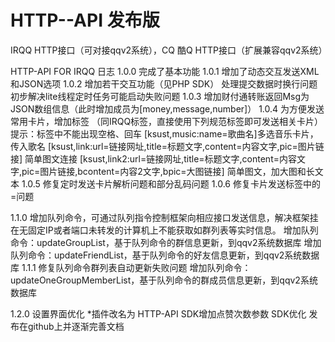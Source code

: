 # HTTP--API 发布版
IRQQ HTTP接口（可对接qqv2系统），CQ 酷Q HTTP接口（扩展兼容qqv2系统）


HTTP-API FOR IRQQ 日志
1.0.0
	完成了基本功能
1.0.1
	增加了动态交互发送XML和JSON选项
1.0.2
	增加若干交互功能（见PHP SDK）
	处理提交数据时换行问题
	初步解决lite线程定时任务可能启动失败问题
1.0.3
	增加财付通转账返回Msg为JSON数组信息（此时增加成员为[money,message,number]）
1.0.4
	为方便发送常用卡片，增加标签 （同IRQQ标签，直接使用下列规范标签即可发送相关卡片）
		提示：标签中不能出现空格、回车
		[ksust,music:name=歌曲名]多选音乐卡片，传入歌名
		[ksust,link:url=链接网址,title=标题文字,content=内容文字,pic=图片链接] 简单图文连接 
		[ksust,link2:url=链接网址,title=标题文字,content=内容文字,pic=图片链接,bcontent=内容2文字,bpic=大图链接] 简单图文，加大图和长文本
1.0.5
	修复定时发送卡片解析问题和部分乱码问题
1.0.6
	修复卡片发送标签中的=问题
	
1.1.0
	增加队列命令，可通过队列指令控制框架向相应接口发送信息，解决框架挂在无固定IP或者端口未转发的计算机上不能获取如群列表等实时信息。
	增加队列命令：updateGroupList，基于队列命令的群信息更新，到qqv2系统数据库
	增加队列命令：updateFriendList，基于队列命令的好友信息更新，到qqv2系统数据库
1.1.1
	修复队列命令群列表自动更新失败问题
	增加队列命令：updateOneGroupMemberList，基于队列命令的群成员信息更新，到qqv2系统数据库
	
1.2.0
	设置界面优化
	*插件改名为 HTTP-API
	SDK增加点赞次数参数
	SDK优化
	发布在github上并逐渐完善文档
	
	
	

	
	
